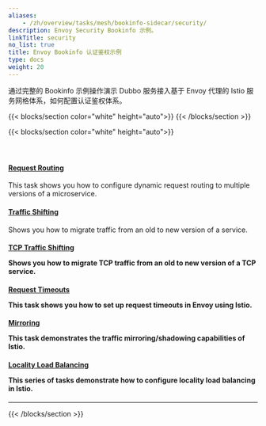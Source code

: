 ```yaml
---
aliases:
    - /zh/overview/tasks/mesh/bookinfo-sidecar/security/
description: Envoy Security Bookinfo 示例。
linkTitle: security
no_list: true
title: Envoy Bookinfo 认证鉴权示例
type: docs
weight: 20
---
```




通过完整的 Bookinfo 示例操作演示 Dubbo 服务接入基于 Envoy 代理的 Istio 服务网格体系，如何配置认证鉴权体系。

{{< blocks/section color="white" height="auto">}}
{{< /blocks/section >}}

{{< blocks/section color="white" height="auto">}}
<div class="td-content list-page">
    <div class="lead"></div><header class="article-meta">
    </header><div class="row">
    <div class="col-sm col-md-6 mb-4">
        <div class="h-100 card shadow" href="#">
            <div class="card-body">
                <h4 class="card-title">
                    <a href='{{< relref "./request-routing/" >}}'>Request Routing</a>
                </h4>
                <p>This task shows you how to configure dynamic request routing to multiple versions of a microservice.</p>
            </div>
        </div>
    </div>
    <div class="col-sm col-md-6 mb-4">
        <div class="h-100 card shadow">
            <div class="card-body">
                <h4 class="card-title">
                    <a href='{{< relref "./request-routing/" >}}'>Traffic Shifting</a>
                </h4>
                <p>Shows you how to migrate traffic from an old to new version of a service.</p>
            </div>
        </div>
    </div>
    <div class="col-sm col-md-6 mb-4">
        <div class="h-100 card shadow">
            <div class="card-body">
                <h4 class="card-title">
                    <a href='{{< relref "./request-routing/" >}}'>TCP Traffic Shifting</a>
                    <p>Shows you how to migrate TCP traffic from an old to new version of a TCP service.</p>
                </h4>
                <p></p>
            </div>
        </div>
    </div>
    <div class="col-sm col-md-6 mb-4">
        <div class="h-100 card shadow">
            <div class="card-body">
                <h4 class="card-title">
                    <a href='{{< relref "./request-routing/" >}}'>Request Timeouts</a>
                    <p>This task shows you how to set up request timeouts in Envoy using Istio.</p>
                </h4>
                <p></p>
            </div>
        </div>
    </div>
    <div class="col-sm col-md-6 mb-4">
        <div class="h-100 card shadow">
            <div class="card-body">
                <h4 class="card-title">
                    <a href='{{< relref "./request-routing/" >}}'>Mirroring</a>
                    <p>This task demonstrates the traffic mirroring/shadowing capabilities of Istio.</p>
                </h4>
                <p></p>
            </div>
        </div>
    </div>
    <div class="col-sm col-md-6 mb-4">
        <div class="h-100 card shadow">
            <div class="card-body">
                <h4 class="card-title">
                    <a href='{{< relref "./request-routing/" >}}'>Locality Load Balancing</a>
                    <p>This series of tasks demonstrate how to configure locality load balancing in Istio.</p>
                </h4>
                <p></p>
            </div>
        </div>
    </div>
</div>
<hr>
</div>

{{< /blocks/section >}}
